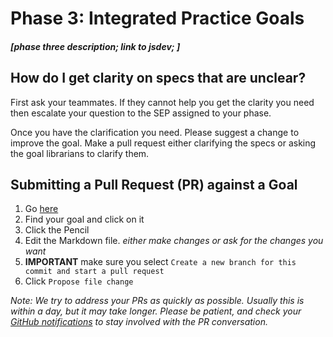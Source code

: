 # Phase 3: Integrated Practice Goals

##### \[phase three description; link to jsdev; \]

## How do I get clarity on specs that are unclear?

First ask your teammates. If they cannot help you get the clarity you need then escalate your question to the SEP assigned to your phase.

Once you have the clarification you need. Please suggest a change to improve the goal. Make a pull request either clarifying the specs or asking the goal librarians to clarify them.

## Submitting a Pull Request \(PR\) against a Goal

1. Go [here](https://github.com/GuildCrafts/web-development-js/tree/master/_goals)
2. Find your goal and click on it
3. Click the Pencil
4. Edit the Markdown file. _either make changes or ask for the changes you want_
5. **IMPORTANT** make sure you select `Create a new branch for this commit and start a pull request`
6. Click `Propose file change`

_Note: We try to address your PRs as quickly as possible. Usually this is within a day, but it may take longer. Please be patient, and check your _[_GitHub notifications_](https://github.com/notifications)_ to stay involved with the PR conversation._

